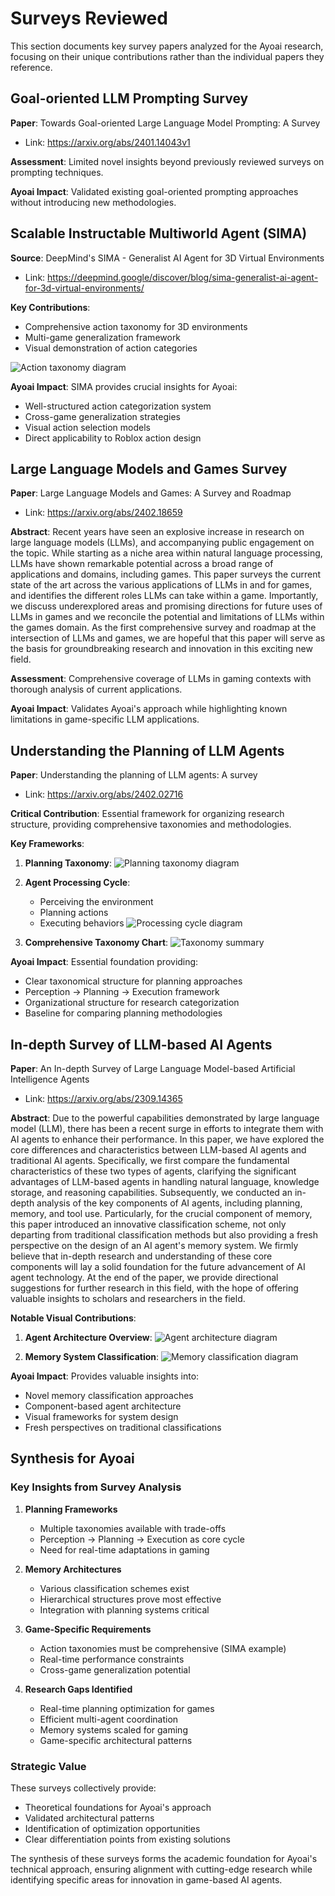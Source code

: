 # Surveys Reviewed

This section documents key survey papers analyzed for the Ayoai research, focusing on their unique contributions rather than the individual papers they reference.

## Goal-oriented LLM Prompting Survey

**Paper**: Towards Goal-oriented Large Language Model Prompting: A Survey
- Link: https://arxiv.org/abs/2401.14043v1

**Assessment**: Limited novel insights beyond previously reviewed surveys on prompting techniques.

**Ayoai Impact**: Validated existing goal-oriented prompting approaches without introducing new methodologies.

## Scalable Instructable Multiworld Agent (SIMA)

**Source**: DeepMind's SIMA - Generalist AI Agent for 3D Virtual Environments
- Link: https://deepmind.google/discover/blog/sima-generalist-ai-agent-for-3d-virtual-environments/

**Key Contributions**:
- Comprehensive action taxonomy for 3D environments
- Multi-game generalization framework
- Visual demonstration of action categories

![Action taxonomy diagram](../images/media/image302.png)

**Ayoai Impact**: SIMA provides crucial insights for Ayoai:
- Well-structured action categorization system
- Cross-game generalization strategies
- Visual action selection models
- Direct applicability to Roblox action design

## Large Language Models and Games Survey

**Paper**: Large Language Models and Games: A Survey and Roadmap
- Link: https://arxiv.org/abs/2402.18659

**Abstract**: Recent years have seen an explosive increase in research on large language models (LLMs), and accompanying public engagement on the topic. While starting as a niche area within natural language processing, LLMs have shown remarkable potential across a broad range of applications and domains, including games. This paper surveys the current state of the art across the various applications of LLMs in and for games, and identifies the different roles LLMs can take within a game. Importantly, we discuss underexplored areas and promising directions for future uses of LLMs in games and we reconcile the potential and limitations of LLMs within the games domain. As the first comprehensive survey and roadmap at the intersection of LLMs and games, we are hopeful that this paper will serve as the basis for groundbreaking research and innovation in this exciting new field.

**Assessment**: Comprehensive coverage of LLMs in gaming contexts with thorough analysis of current applications.

**Ayoai Impact**: Validates Ayoai's approach while highlighting known limitations in game-specific LLM applications.

## Understanding the Planning of LLM Agents

**Paper**: Understanding the planning of LLM agents: A survey
- Link: https://arxiv.org/abs/2402.02716

**Critical Contribution**: Essential framework for organizing research structure, providing comprehensive taxonomies and methodologies.

**Key Frameworks**:

1. **Planning Taxonomy**:
   ![Planning taxonomy diagram](../images/media/image303.png)

2. **Agent Processing Cycle**:
   - Perceiving the environment
   - Planning actions
   - Executing behaviors
   ![Processing cycle diagram](../images/media/image304.png)

3. **Comprehensive Taxonomy Chart**:
   ![Taxonomy summary](../images/media/image305.png)

**Ayoai Impact**: Essential foundation providing:
- Clear taxonomical structure for planning approaches
- Perception → Planning → Execution framework
- Organizational structure for research categorization
- Baseline for comparing planning methodologies

## In-depth Survey of LLM-based AI Agents

**Paper**: An In-depth Survey of Large Language Model-based Artificial Intelligence Agents
- Link: https://arxiv.org/abs/2309.14365

**Abstract**: Due to the powerful capabilities demonstrated by large language model (LLM), there has been a recent surge in efforts to integrate them with AI agents to enhance their performance. In this paper, we have explored the core differences and characteristics between LLM-based AI agents and traditional AI agents. Specifically, we first compare the fundamental characteristics of these two types of agents, clarifying the significant advantages of LLM-based agents in handling natural language, knowledge storage, and reasoning capabilities. Subsequently, we conducted an in-depth analysis of the key components of AI agents, including planning, memory, and tool use. Particularly, for the crucial component of memory, this paper introduced an innovative classification scheme, not only departing from traditional classification methods but also providing a fresh perspective on the design of an AI agent's memory system. We firmly believe that in-depth research and understanding of these core components will lay a solid foundation for the future advancement of AI agent technology. At the end of the paper, we provide directional suggestions for further research in this field, with the hope of offering valuable insights to scholars and researchers in the field.

**Notable Visual Contributions**:

1. **Agent Architecture Overview**:
   ![Agent architecture diagram](../images/media/image306.tmp)

2. **Memory System Classification**:
   ![Memory classification diagram](../images/media/image307.tmp)

**Ayoai Impact**: Provides valuable insights into:
- Novel memory classification approaches
- Component-based agent architecture
- Visual frameworks for system design
- Fresh perspectives on traditional classifications

## Synthesis for Ayoai

### Key Insights from Survey Analysis

1. **Planning Frameworks**
   - Multiple taxonomies available with trade-offs
   - Perception → Planning → Execution as core cycle
   - Need for real-time adaptations in gaming

2. **Memory Architectures**
   - Various classification schemes exist
   - Hierarchical structures prove most effective
   - Integration with planning systems critical

3. **Game-Specific Requirements**
   - Action taxonomies must be comprehensive (SIMA example)
   - Real-time performance constraints
   - Cross-game generalization potential

4. **Research Gaps Identified**
   - Real-time planning optimization for games
   - Efficient multi-agent coordination
   - Memory systems scaled for gaming
   - Game-specific architectural patterns

### Strategic Value

These surveys collectively provide:
- Theoretical foundations for Ayoai's approach
- Validated architectural patterns
- Identification of optimization opportunities
- Clear differentiation points from existing solutions

The synthesis of these surveys forms the academic foundation for Ayoai's technical approach, ensuring alignment with cutting-edge research while identifying specific areas for innovation in game-based AI agents.
